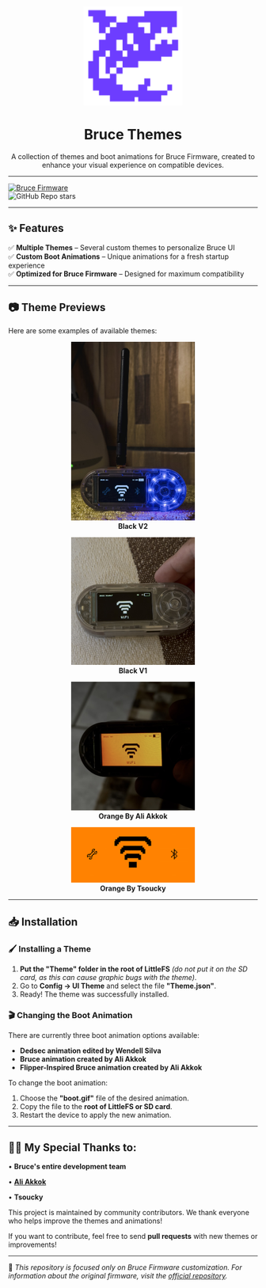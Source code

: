 <p align="center">
  <img src="repositório/icon.png" width="200"/>
</p>

<h1 align="center">Bruce Themes</h1>

<p align="center">
  A collection of themes and boot animations for Bruce Firmware, created to enhance your visual experience on compatible devices.
</p>

---

[![Bruce Firmware](https://img.shields.io/badge/Bruce-Firmware-0A66C2?style=for-the-badge&logo=github)](https://github.com/pr3y/Bruce)  
![GitHub Repo stars](https://img.shields.io/github/stars/wsedits01/Bruce-Themes?style=for-the-badge)  

---

## ✨ Features  

✅ **Multiple Themes** – Several custom themes to personalize Bruce UI  
✅ **Custom Boot Animations** – Unique animations for a fresh startup experience  
✅ **Optimized for Bruce Firmware** – Designed for maximum compatibility  

---

## 📷 Theme Previews  

Here are some examples of available themes:

<p align="center">
  <img src="Repository/theme1.jpg" width="250"/><br>
  <b>Black V2</b>
</p>

<p align="center">
  <img src="Repository/theme2.jpg" width="250"/><br>
  <b>Black V1</b>
</p>

<p align="center">
  <img src="Repository/theme3.jpg" width="250"/><br>
  <b>Orange By Ali Akkok</b>
</p>

<p align="center">
  <img src="Repository/theme4.png" width="250"/><br>
  <b>Orange By Tsoucky</b>
</p>

---

## 📥 Installation  

### 🖌️ Installing a Theme  

1. **Put the "Theme" folder in the root of LittleFS** *(do not put it on the SD card, as this can cause graphic bugs with the theme)*.
2. Go to **Config → UI Theme** and select the file **"Theme.json"**.
3. Ready! The theme was successfully installed.

### 🎬 Changing the Boot Animation  

There are currently three boot animation options available: 

- **Dedsec animation edited by Wendell Silva**
- **Bruce animation created by Ali Akkok** 
- **Flipper-Inspired Bruce animation created by Ali Akkok** 

To change the boot animation:

1. Choose the **"boot.gif"** file of the desired animation.
2. Copy the file to the **root of LittleFS or SD card**.
3. Restart the device to apply the new animation.

---

## 👨‍💻 My Special Thanks to:

• **Bruce's entire development team**

• **[Ali Akkok](https://github.com/aliakkok)**

• **Tsoucky**

This project is maintained by community contributors. We thank everyone who helps improve the themes and animations!

If you want to contribute, feel free to send **pull requests** with new themes or improvements!

---

🔹 *This repository is focused only on Bruce Firmware customization. For information about the original firmware, visit the [official repository](https://github.com/pr3y/Bruce).*  